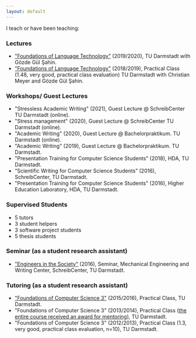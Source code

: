 ```yaml
---
layout: default
---
```


I teach or have been teaching:

### Lectures
* ["Foundations of Language Technology"](https://www.informatik.tu-darmstadt.de/ukp/teaching_ukp/courses_3/previous_terms/wise_2018___2019/foundations_of_language_technology_6/foundations_of_language_technology_7.en.jsp) (2019/2020), TU Darmstadt with Gözde Gül Şahin.
* ["Foundations of Language Technology"](https://www.informatik.tu-darmstadt.de/ukp/teaching_ukp/courses_3/current_and_upcoming_courses/wise_2018___2019/foundations_of_language_technology_6/foundations_of_language_technology_7.en.jsp) (2018/2019), Practical Class (1.48, very good, practical class evaluation) TU Darmstadt with Christian Meyer and Gözde Gül Şahin.

### Workshops/ Guest Lectures
* "Stressless Academic Writing" (2021), Guest Lecture @ SchreibCenter TU Darmstadt (online).
* "Stress management" (2020), Guest Lecture @ SchreibCenter TU Darmstadt (online).
* "Academic Writing" (2020), Guest Lecture @ Bachelorpraktikum. TU Darmstadt (online).
* "Academic Writing" (2019), Guest Lecture @ Bachelorpraktikum. TU Darmstadt.
* "Presentation Training for Computer Science Students" (2018), HDA, TU Darmstadt.
* “Scientific Writing for Computer Science Students” (2016), SchreibCenter, TU Darmstadt.
* "Presentation Training for Computer Science Students" (2016), Higher Education Laboratory, HDA, TU Darmstadt.

### Supervised Students
* 5 tutors
* 3 student helpers
* 3 software project students
* 5 thesis students

### Seminar (as a student research assistant)
* ["Engineers in the Society"](https://www.maschinenbau.tu-darmstadt.de/studieren/interessierte/studiengaenge_mb/b_mpe/index.en.jsp) (2016), Seminar, Mechanical Engineering and Writing Center, SchreibCenter, TU Darmstadt.

### Tutoring (as a student research assistant)
* ["Foundations of Computer Science 3"](https://www.visinf.tu-darmstadt.de/classes/lectures/gdi_iii/vi_lectures_gdi3_ws15.en.jsp) (2015/2016), Practical Class, TU Darmstadt.
* "Foundations of Computer Science 3" (2013/2014), Practical Class ([the entire course received an award for mentoring](https://www.fachschaft.informatik.tu-darmstadt.de/de/studierende/feedback/hall-of-fame/)), TU Darmstadt.
* "Foundations of Computer Science 3" (2012/2013), Practical Class (1.3, very good, practical class evaluation, n=10), TU Darmstadt.
